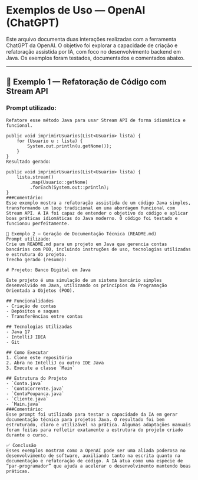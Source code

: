 # Exemplos de Uso — OpenAI (ChatGPT)

Este arquivo documenta duas interações realizadas com a ferramenta ChatGPT da OpenAI. O objetivo foi explorar a capacidade de criação e refatoração assistida por IA, com foco no desenvolvimento backend em Java. Os exemplos foram testados, documentados e comentados abaixo.

---

## 🧠 Exemplo 1 — Refatoração de Código com Stream API

### Prompt utilizado:
```plaintext
Refatore esse método Java para usar Stream API de forma idiomática e funcional.

public void imprimirUsuarios(List<Usuario> lista) {
    for (Usuario u : lista) {
        System.out.println(u.getNome());
    }
}
Resultado gerado:

public void imprimirUsuarios(List<Usuario> lista) {
    lista.stream()
         .map(Usuario::getNome)
         .forEach(System.out::println);
}
###Comentário:
Esse exemplo mostra a refatoração assistida de um código Java simples, transformando um loop tradicional em uma abordagem funcional com Stream API. A IA foi capaz de entender o objetivo do código e aplicar boas práticas idiomáticas do Java moderno. O código foi testado e funcionou perfeitamente.

🧠 Exemplo 2 — Geração de Documentação Técnica (README.md)
Prompt utilizado:
Crie um README.md para um projeto em Java que gerencia contas bancárias com POO, incluindo instruções de uso, tecnologias utilizadas e estrutura do projeto.
Trecho gerado (resumo):

# Projeto: Banco Digital em Java

Este projeto é uma simulação de um sistema bancário simples desenvolvido em Java, utilizando os princípios da Programação Orientada a Objetos (POO).

## Funcionalidades
- Criação de contas
- Depósitos e saques
- Transferências entre contas

## Tecnologias Utilizadas
- Java 17
- IntelliJ IDEA
- Git

## Como Executar
1. Clone este repositório
2. Abra no IntelliJ ou outro IDE Java
3. Execute a classe `Main`

## Estrutura do Projeto
- `Conta.java`
- `ContaCorrente.java`
- `ContaPoupanca.java`
- `Cliente.java`
- `Main.java`
###Comentário:
Esse prompt foi utilizado para testar a capacidade da IA em gerar documentação técnica para projetos Java. O resultado foi bem estruturado, claro e utilizável na prática. Algumas adaptações manuais foram feitas para refletir exatamente a estrutura do projeto criado durante o curso.

✅ Conclusão
Esses exemplos mostram como a OpenAI pode ser uma aliada poderosa no desenvolvimento de software, auxiliando tanto na escrita quanto na documentação e refatoração de código. A IA atua como uma espécie de “par-programador” que ajuda a acelerar o desenvolvimento mantendo boas práticas.
